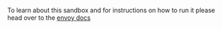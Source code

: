 To learn about this sandbox and for instructions on how to run it please head over
to the [envoy docs](https://www.envoyproxy.io/docs/envoy/latest/start/sandboxes/load_reporting_service.html)
